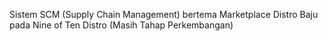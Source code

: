 Sistem SCM (Supply Chain Management) bertema Marketplace Distro Baju pada Nine of Ten Distro (Masih Tahap Perkembangan)
